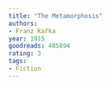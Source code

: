 ```yaml
---
title: "The Metamorphosis"
authors:
- Franz Kafka
year: 1915
goodreads: 485894
rating: 3
tags:
- Fiction
---
```

